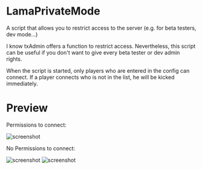 # LamaPrivateMode
A script that allows you to restrict access to the server (e.g. for beta testers, dev mode...)

I know txAdmin offers a function to restrict access. Nevertheless, this script can be useful if you don't want to give every beta tester or dev admin rights.

When the script is started, only players who are entered in the config can connect. If a player connects who is not in the list, he will be kicked immediately.

# Preview
Permissions to connect:

![screenshot](https://i.imgur.com/YwnCiqi.png)

No Permissions to connect:

![screenshot](https://i.imgur.com/t75o4tm.png)
![screenshot](https://i.imgur.com/4M6D3qQ.png)
